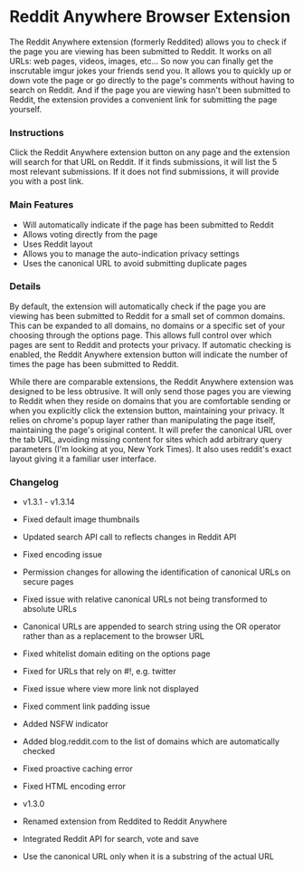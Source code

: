 Reddit Anywhere Browser Extension
==========================

The Reddit Anywhere extension (formerly Reddited) allows you to check if the page you are viewing has been submitted to Reddit. It works on all URLs: web pages, videos, images, etc... So now you can finally get the inscrutable imgur jokes your friends send you. It allows you to quickly up or down vote the page or go directly to the page's comments without having to search on Reddit. And if the page you are viewing hasn't been submitted to Reddit, the extension provides a convenient link for submitting the page yourself.  

### Instructions

Click the Reddit Anywhere extension button on any page and the extension will search for that URL on Reddit. If it finds submissions, it will list the 5 most relevant submissions. If it does not find submissions, it will provide you with a post link.

### Main Features

*  Will automatically indicate if the page has been submitted to Reddit
*  Allows voting directly from the page
*  Uses Reddit layout
*  Allows you to manage the auto-indication privacy settings
*  Uses the canonical URL to avoid submitting duplicate pages

### Details

By default, the extension will automatically check if the page you are viewing has been submitted to Reddit for a small set of common domains. This can be expanded to all domains, no domains or a specific set of your choosing through the options page. This allows full control over which pages are sent to Reddit and protects your privacy. If automatic checking is enabled, the Reddit Anywhere extension button will indicate the number of times the page has been submitted to Reddit. 

While there are comparable extensions, the Reddit Anywhere extension was designed to be less obtrusive. It will only send those pages you are viewing to Reddit when they reside on domains that you are comfortable sending or when you explicitly click the extension button, maintaining your privacy. It relies on chrome's popup layer rather than manipulating the page itself, maintaining the page's original content. It will prefer the canonical URL over the tab URL, avoiding missing content for sites which add arbitrary query parameters (I'm looking at you, New York Times). It also uses reddit's exact layout giving it a familiar user interface.

### Changelog

*  v1.3.1 - v1.3.14
  *  Fixed default image thumbnails
  *  Updated search API call to reflects changes in Reddit API
  *  Fixed encoding issue
  *  Permission changes for allowing the identification of canonical URLs on secure pages
  *  Fixed issue with relative canonical URLs not being transformed to absolute URLs
  *  Canonical URLs are appended to search string using the OR operator rather than as a replacement to the browser URL
  *  Fixed whitelist domain editing on the options page
  *  Fixed for URLs that rely on #!, e.g. twitter
  *  Fixed issue where view more link not displayed
  *  Fixed comment link padding issue

  *  Added NSFW indicator
  *  Added blog.reddit.com to the list of domains which are automatically checked
  *  Fixed proactive caching error
  *  Fixed HTML encoding error

*  v1.3.0
  *  Renamed extension from Reddited to Reddit Anywhere
  *  Integrated Reddit API for search, vote and save
  *  Use the canonical URL only when it is a substring of the actual URL


